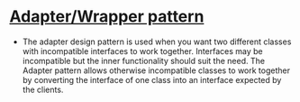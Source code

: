 [Adapter/Wrapper pattern](http://en.wikipedia.org/wiki/Adapter_pattern)
=================

* The adapter design pattern is used when you want two different classes with incompatible interfaces to work together.
  Interfaces may be incompatible but the inner functionality should suit the need.
  The Adapter pattern allows otherwise incompatible classes to work together by converting the interface of 
  one class into an interface expected by the clients.

